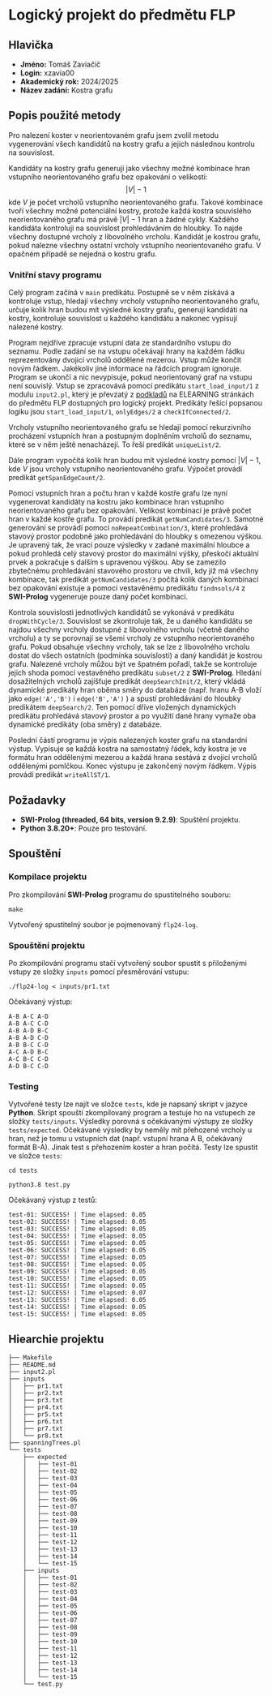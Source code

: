 # Logický projekt do předmětu FLP

## Hlavička

- **Jméno:** Tomáš Zaviačič  
- **Login:** xzavia00  
- **Akademický rok:** 2024/2025  
- **Název zadání:** Kostra grafu  

## Popis použité metody

Pro nalezení koster v neorientovaném grafu jsem zvolil metodu vygenerování všech kandidátů na kostry grafu a jejich následnou kontrolu na souvislost.

Kandidáty na kostry grafu generuji jako všechny možné kombinace hran vstupního neorientovaného grafu bez opakování o velikosti:
$$|V| - 1$$
kde $V$ je počet vrcholů vstupního neorientovaného grafu. Takové kombinace tvoří všechny možné potenciální kostry, protože každá kostra souvislého neorientovaného grafu má právě $|V| - 1$ hran a žádné cykly. Každého kandidáta kontroluji na souvislost prohledáváním do hloubky. To najde všechny dostupné vrcholy z libovolného vrcholu. Kandidát je kostrou grafu, pokud nalezne všechny ostatní vrcholy vstupního neorientovaného grafu. V opačném případě se nejedná o kostru grafu. 

### Vnitřní stavy programu

Celý program začíná v `main` predikátu. Postupně se v něm získává a kontroluje vstup, hledají všechny vrcholy vstupního neorientovaného grafu, určuje kolik hran budou mít výsledné kostry grafu, generují kandidáti na kostry, kontroluje souvislost u každého kandidátu a nakonec vypisují nalezené kostry. 

Program nejdříve zpracuje vstupní data ze standardního vstupu do seznamu. Podle zadání se na vstupu očekávají hrany na každém řádku reprezentovány dvojicí vrcholů oddělené mezerou. Vstup může končit novým řádkem. Jakékoliv jiné informace na řádcích program ignoruje. Program se ukončí a nic nevypisuje, pokud neorientovaný graf na vstupu není souvislý. Vstup se zpracovává pomocí predikátu `start_load_input/1` z modulu `input2.pl`, který je převzatý z [podkladů](https://moodle.vut.cz/pluginfile.php/1109152/mod_resource/content/1/input2.pl) na ELEARNING stránkách do předmětu FLP dostupných pro logický projekt. Predikáty řešící popsanou logiku jsou `start_load_input/1`, `onlyEdges/2` a `checkIfConnected/2`.

Vrcholy vstupního neorientovaného grafu se hledají pomocí rekurzivního procházení vstupních hran a postupným doplněním vrcholů do seznamu, které se v něm ještě nenacházejí. To řeší predikát `uniqueList/2`.

Dále program vypočítá kolik hran budou mít výsledné kostry pomocí $|V| - 1$, kde $V$ jsou vrcholy vstupního neorientovaného grafu. Výpočet provádí predikát `getSpanEdgeCount/2`.

Pomocí vstupních hran a počtu hran v každé kostře grafu lze nyní vygenerovat kandidáty na kostru jako kombinace hran vstupního neorientovaného grafu bez opakování. Velikost kombinací je právě počet hran v každé kostře grafu. To provádí predikát `getNumCandidates/3`. Samotné generování se provádí pomocí `noRepeatCombination/3`, které prohledává stavový prostor podobně jako prohledávání do hloubky s omezenou výškou. Je upravený tak, že vrací pouze výsledky v zadané maximální hloubce a pokud prohledá celý stavový prostor do maximální výšky, přeskočí aktuální prvek a pokračuje s dalším s upravenou výškou. Aby se zamezilo zbytečnému prohledávání stavového prostoru ve chvíli, kdy již má všechny kombinace, tak predikát `getNumCandidates/3` počítá kolik daných kombinací bez opakování existuje a pomocí vestavěnému predikátu `findnsols/4` z **SWI-Prolog** vygeneruje pouze daný počet kombinací.

Kontrola souvislosti jednotlivých kandidátů se vykonává v predikátu `dropWithCycle/3`. Souvislost se zkontroluje tak, že u daného kandidátu se najdou všechny vrcholy dostupné z libovolného vrcholu (včetně daného vrcholu) a ty se porovnají se všemi vrcholy ze vstupního neorientovaného grafu. Pokud obsahuje všechny vrcholy, tak se lze z libovolného vrcholu dostat do všech ostatních (podmínka souvislosti) a daný kandidát je kostrou grafu. Nalezené vrcholy můžou být ve špatném pořadí, takže se kontroluje jejich shoda pomocí vestavěného predikátu `subset/2` z **SWI-Prolog**. Hledání dosažitelných vrcholů zajišťuje predikát `deepSearchInit/2`, který vkládá dynamické predikáty hran oběma směry do databáze (např. hranu A-B vloží jako `edge('A','B')` i `edge('B','A')` ) a spustí prohledávání do hloubky predikátem `deepSearch/2`. Ten pomocí dříve vložených dynamických predikátu prohledává stavový prostor a po využití dané hrany vymaže oba dynamické predikáty (oba směry) z databáze.

Poslední částí programu je výpis nalezených koster grafu na standardní výstup. Vypisuje se každá kostra na samostatný řádek, kdy kostra je ve formátu hran oddělenými mezerou a každá hrana sestává z dvojicí vrcholů oddělenými pomlčkou. Konec výstupu je zakončený novým řádkem. Výpis provádí predikát `writeAllST/1`.

## Požadavky

- **SWI-Prolog (threaded, 64 bits, version 9.2.9)**: Spuštění projektu.
- **Python 3.8.20+**: Pouze pro testování.

## Spouštění

### Kompilace projektu

Pro zkompilování **SWI-Prolog** programu do spustitelného souboru:
 
```
make
```

Vytvořený spustitelný soubor je pojmenovaný `flp24-log`.

### Spouštění projektu

Po zkompilování programu stačí vytvořený soubor spustit s přiloženými vstupy ze složky `inputs` pomocí přesměrování vstupu:

```
./flp24-log < inputs/pr1.txt
```
Očekávaný výstup:
```
A-B A-C A-D
A-B A-C C-D
A-B A-D B-C
A-B A-D C-D
A-B B-C C-D
A-C A-D B-C
A-C B-C C-D
A-D B-C C-D
```

### Testing

Vytvořené testy lze najít ve složce `tests`, kde je napsaný skript v jazyce **Python**. Skript spouští zkompilovaný program a testuje ho na vstupech ze složky `tests/inputs`. Výsledky porovná s očekávanými výstupy ze složky `tests/expected`. Očekávané výsledky by neměly mít přehozené vrcholy u hran, než je tomu u vstupních dat (např. vstupní hrana A B, očekávaný formát B-A). Jinak test s přehozením koster a hran počítá. Testy lze spustit ve složce `tests`:
```
cd tests
```
```
python3.8 test.py
```
Očekávaný výstup z testů:
```
test-01: SUCCESS! | Time elapsed: 0.05
test-02: SUCCESS! | Time elapsed: 0.05
test-03: SUCCESS! | Time elapsed: 0.05
test-04: SUCCESS! | Time elapsed: 0.05
test-05: SUCCESS! | Time elapsed: 0.05
test-06: SUCCESS! | Time elapsed: 0.05
test-07: SUCCESS! | Time elapsed: 0.05
test-08: SUCCESS! | Time elapsed: 0.05
test-09: SUCCESS! | Time elapsed: 0.05
test-10: SUCCESS! | Time elapsed: 0.05
test-11: SUCCESS! | Time elapsed: 0.05
test-12: SUCCESS! | Time elapsed: 0.07
test-13: SUCCESS! | Time elapsed: 0.05
test-14: SUCCESS! | Time elapsed: 0.05
test-15: SUCCESS! | Time elapsed: 0.05
```
## Hiearchie projektu
```
├── Makefile
├── README.md
├── input2.pl
├── inputs
│   ├── pr1.txt
│   ├── pr2.txt
│   ├── pr3.txt
│   ├── pr4.txt
│   ├── pr5.txt
│   ├── pr6.txt
│   ├── pr7.txt
│   └── pr8.txt
├── spanningTrees.pl
└── tests
    ├── expected
    │   ├── test-01
    │   ├── test-02
    │   ├── test-03
    │   ├── test-04
    │   ├── test-05
    │   ├── test-06
    │   ├── test-07
    │   ├── test-08
    │   ├── test-09
    │   ├── test-10
    │   ├── test-11
    │   ├── test-12
    │   ├── test-13
    │   ├── test-14
    │   └── test-15
    ├── inputs
    │   ├── test-01
    │   ├── test-02
    │   ├── test-03
    │   ├── test-04
    │   ├── test-05
    │   ├── test-06
    │   ├── test-07
    │   ├── test-08
    │   ├── test-09
    │   ├── test-10
    │   ├── test-11
    │   ├── test-12
    │   ├── test-13
    │   ├── test-14
    │   └── test-15
    └── test.py

```